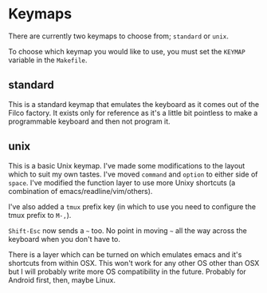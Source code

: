 # Keymaps

There are currently two keymaps to choose from; `standard` or `unix`.

To choose which keymap you would like to use, you must set the `KEYMAP` variable in the `Makefile`.


## standard

This is a standard keymap that emulates the keyboard as it comes out of the Filco factory. It exists only for reference as it's a little bit pointless to make a programmable keyboard and then not program it.


## unix

This is a basic Unix keymap. I've made some modifications to the layout which to suit my own tastes. I've moved `command` and `option` to either side of `space`. I've modified the function layer to use more Unixy shortcuts (a combination of emacs/readline/vim/others).

I've also added a `tmux` prefix key (in which to use you need to configure the tmux prefix to `M-,`).

`Shift-Esc` now sends a `~` too. No point in moving `~` all the way across the keyboard when you don't have to.

There is a layer which can be turned on which emulates emacs and it's shortcuts from within OSX. This won't work for any other OS other than OSX but I will probably write more OS compatibility in the future. Probably for Android first, then, maybe Linux.

